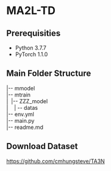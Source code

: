 # MA2L-TD

## Prerequisities
* Python 3.7.7 
* PyTorch 1.1.0

## Main Folder Structure
|-- mmodel  
|-- mtrain  
|&nbsp;&nbsp;|-- ZZZ_model  
|&nbsp;&nbsp;&nbsp;&nbsp;| -- datas  
|-- env.yml  
|-- main.py  
|-- readme.md 

## Download Dataset
<https://github.com/cmhungsteve/TA3N>
